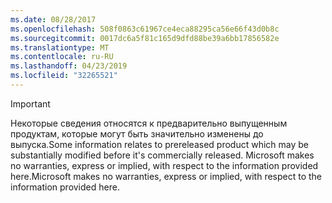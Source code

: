 ```yaml
---
ms.date: 08/28/2017
ms.openlocfilehash: 508f0863c61967ce4eca88295ca56e66f43d0b8c
ms.sourcegitcommit: 0017dc6a5f81c165d9dfd88be39a6bb17856582e
ms.translationtype: MT
ms.contentlocale: ru-RU
ms.lasthandoff: 04/23/2019
ms.locfileid: "32265521"
---
```

>[!IMPORTANT]
><span data-ttu-id="5308d-101">Некоторые сведения относятся к предварительно выпущенным продуктам, которые могут быть значительно изменены до выпуска.</span><span class="sxs-lookup"><span data-stu-id="5308d-101">Some information relates to prereleased product which may be substantially modified before it's commercially released.</span></span> <span data-ttu-id="5308d-102">Microsoft makes no warranties, express or implied, with respect to the information provided here.</span><span class="sxs-lookup"><span data-stu-id="5308d-102">Microsoft makes no warranties, express or implied, with respect to the information provided here.</span></span>